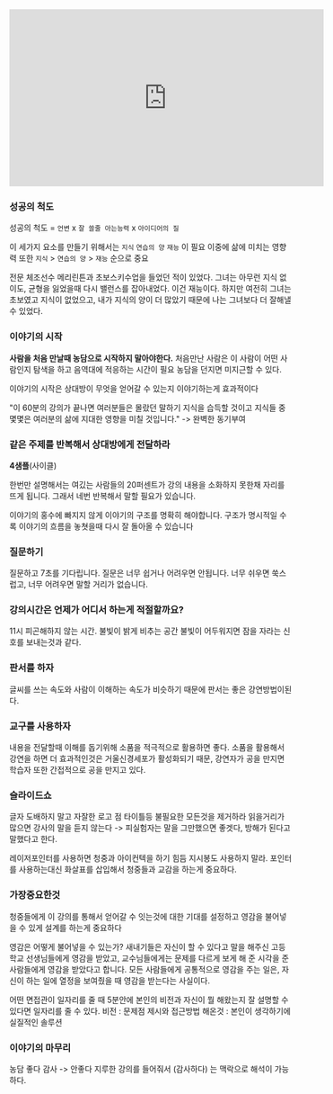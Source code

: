 
<iframe width="560" height="315" src="https://www.youtube.com/embed/Unzc731iCUY?si=UoiOQmg3fd73tTzP" title="YouTube video player" frameborder="0" allow="accelerometer; autoplay; clipboard-write; encrypted-media; gyroscope; picture-in-picture; web-share" allowfullscreen></iframe>

### 성공의 척도
성공의 척도 = `언변` x `잘 쓸줄 아는능력` x `아이디어의 질`

이 세가지 요소를 만들기 위해서는 
`지식` `연습의 양` `재능` 이 필요
이중에 삶에 미치는 영향력 또한 `지식` > `연습의 양` > `재능` 순으로 중요

전문 체조선수 메리린튼과 초보스키수업을 들었던 적이 있었다. 그녀는 아무런 지식 없이도, 균형을 잃었을때 다시 밸런스를 잡아내었다. 이건 재능이다. 하지만 여전히 그녀는 초보였고 지식이 없었으고, 내가 지식의 양이 더 많았기 때문에 나는 그녀보다 더 잘해낼 수 있었다. 

### 이야기의 시작
**사람을 처음 만날때 농담으로 시작하지 말아야한다.**
처음만난 사람은 이 사람이 어떤 사람인지 탐색을 하고 음역대에 적응하는 시간이 필요
농담을 던지면 미지근할 수 있다.

이야기의 시작은 상대방이 무엇을 얻어갈 수 있는지 이야기하는게 효과적이다

"이 60분의 강의가 끝나면 여러분들은 몰랐던 말하기 지식을 습득할 것이고 지식들 중 몇몇은 여러분의 삶에 지대한 영향을 미칠 것입니다."
-> 완벽한 동기부여

### 같은 주제를 반복해서 상대방에게 전달하라
**4샘플**(사이클)

한번만 설명해서는 여깄는 사람들의 20퍼센트가 강의 내용을 소화하지 못한채 자리를 뜨게 됩니다. 그래서 네번 반복해서 말할 필요가 있습니다.

이야기의 홍수에 빠지지 않게 이야기의 구조를 명확히 해야합니다.
구조가 명시적일 수록 이야기의 흐름을 놓쳣을때 다시 잘 돌아올 수 있습니다

### 질문하기
질문하고 7초를 기다립니다. 질문은 너무 쉽거나 어려우면 안됩니다. 너무 쉬우면 쑥스럽고, 너무 어려우면 말할 거리가 없습니다.

### 강의시간은 언제가 어디서 하는게 적절할까요?
11시 
피곤해하지 않는 시간.
불빛이 밝게 비추는 공간
불빛이 어두워지면 잠을 자라는 신호를 보내는것과 같다.

### 판서를 하자
글씨를 쓰는 속도와 사람이 이해하는 속도가 비슷하기 때문에 판서는 좋은 강연방법이된다.

### 교구를 사용하자
내용을 전달할때 이해를 돕기위해 소품을 적극적으로 활용하면 좋다.
소품을 활용해서 강연을 하면 더 효과적인것은 거울신경세포가 활성화되기 때문, 강연자가 공을 만지면 학습자 또한 간접적으로 공을 만지고 있다.

### 슬라이드쇼
글자 도배하지 말고
자잘한 로고 점 타이틀등 불필요한 모든것을 제거하라
읽을거리가 많으면 강사의 말을 듣지 않는다
-> 피실험자는 말을 그만했으면 좋겟다, 방해가 된다고 말했다고 한다.

레이저포인터를 사용하면 청중과 아이컨텍을 하기 힘듬
지시봉도 사용하지 말라. 
포인터를 사용하는대신 화살표를 삽입해서 청중들과 교감을 하는게 중요하다.

### 가장중요한것
청중들에게 이 강의를 통해서 얻어갈 수 잇는것에 대한 기대를 설정하고 영감을 불어넣을 수 있게 설계를 하는게 중요하다

영감은 어떻게 불어넣을 수 있는가?
새내기들은 자신이 할 수 있다고 말을 해주신 고등학교 선생님들에게 영감을 받았고,
교수님들에게는 문제를 다르게 보게 해 준 시각을 준 사람들에게 영감을 받았다고 합니다.
모든 사람들에게 공통적으로 영감을 주는 일은, 자신이 하는 일에 열정을 보여줬을 때 영감을 받는다는 사실이다.

어떤 면접관이 일자리를 줄 때
5분안에 본인의 비전과 자신이 뭘 해왔는지 잘 설명할 수 있다면 일자리를 줄 수 있다.
비전 : 문제점 제시와 접근방법
해온것 : 본인이 생각하기에 실질적인 솔루션

### 이야기의 마무리
농담 좋다
감사 -> 안좋다
지루한 강의를 들어줘서 (감사하다)
는 맥락으로 해석이 가능하다.

